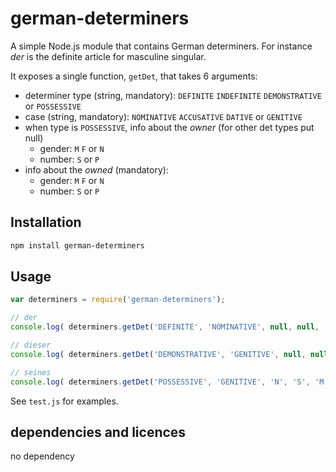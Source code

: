 # german-determiners

A simple Node.js module that contains German determiners. For instance _der_ is the definite article for masculine singular.

It exposes a single function, `getDet`, that takes 6 arguments:

* determiner type (string, mandatory): `DEFINITE` `INDEFINITE` `DEMONSTRATIVE` or `POSSESSIVE`
* case (string, mandatory): `NOMINATIVE` `ACCUSATIVE` `DATIVE` or `GENITIVE`
* when type is `POSSESSIVE`, info about the *owner* (for other det types put null)
  * gender: `M` `F` or `N`
  * number: `S` or `P`
* info about the *owned* (mandatory):
  * gender: `M` `F` or `N`
  * number: `S` or `P`

## Installation 
```sh
npm install german-determiners
```

## Usage

```javascript
var determiners = require('german-determiners');

// der
console.log( determiners.getDet('DEFINITE', 'NOMINATIVE', null, null, 'M', 'S') );

// dieser
console.log( determiners.getDet('DEMONSTRATIVE', 'GENITIVE', null, null, 'M', 'P') );

// seines
console.log( determiners.getDet('POSSESSIVE', 'GENITIVE', 'N', 'S', 'M', 'S') );
```

See `test.js` for examples.

## dependencies and licences

no dependency
